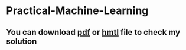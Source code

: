 # Practical-Machine-Learning

## You can download [pdf](https://github.com/erturkmemmedli/Practical-Machine-Learning/blob/main/Practical-Machine-Learning.pdf) or [hmtl](https://github.com/erturkmemmedli/Practical-Machine-Learning/blob/main/Practical-Machine-Learning.html) file to check my solution
